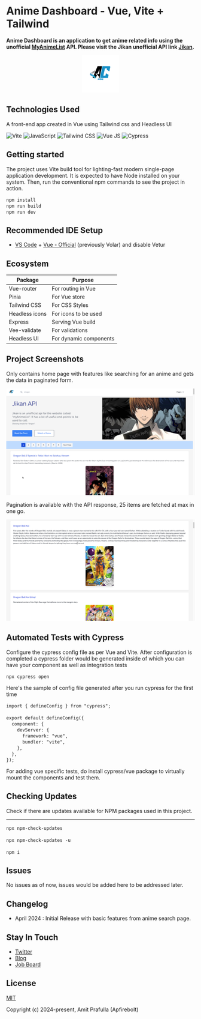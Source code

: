 # Anime Dashboard - Vue, Vite + Tailwind

**Anime Dashboard is an application to get anime related info using the unofficial [MyAnimeList](https://myanimelist.net/) API. Please visit the Jikan unofficial API link [Jikan](https://jikan.moe/).**

<p align="center"><a href="https://vuejs.org" target="_blank" rel="noopener noreferrer"><img width="100" src="https://raw.githubusercontent.com/Apfirebolt/anime-dashboard-vue/main/src/assets/logo.png" alt="Vue logo"></a></p>

## Technologies Used

A front-end app created in Vue using Tailwind css and Headless UI

![Vite](https://img.shields.io/badge/-Vite-%23F766?style=for-the-badge&logo=vite&logoColor=white)
![JavaScript](https://img.shields.io/badge/javascript-F7DF1E?style=for-the-badge&logo=javascript&logoColor=black)
![Tailwind CSS](https://img.shields.io/badge/-Tailwind%20CSS-%2338B2AC?style=for-the-badge&logo=tailwind-css&logoColor=white)
![Vue JS](https://img.shields.io/badge/Vue.js-35495E?style=for-the-badge&logo=vuedotjs&logoColor=4FC08D)
![Cypress](https://img.shields.io/badge/-Cypress-%23green?style=for-the-badge&logo=cypress&logoColor=white)


## Getting started

The project uses Vite build tool for lighting-fast modern single-page application development. It is expected to have Node installed on your system. Then, run the conventional npm commands to see the project in action.

```
npm install
npm run build
npm run dev
```

## Recommended IDE Setup

- [VS Code](https://code.visualstudio.com/) + [Vue - Official](https://marketplace.visualstudio.com/items?itemName=Vue.volar) (previously Volar) and disable Vetur

## Ecosystem

| Package        | Purpose                |
| -------------- | ---------------------- |
| Vue-router     | For routing in Vue     |
| Pinia          | For Vue store          |
| Tailwind CSS   | For CSS Styles         |
| Headless icons | For icons to be used   |
| Express        | Serving Vue build      |
| Vee-validate   | For validations        |
| Headless UI    | For dynamic components |

## Project Screenshots

Only contains home page with features like searching for an anime and gets the data in paginated form.

![Screenshot](./screenshots/1.png)

Pagination is available with the API response, 25 items are fetched at max in one go.

![Screenshot](./screenshots/2.png)

## Automated Tests with Cypress

Configure the cypress config file as per Vue and Vite. After configuration is completed a cypress folder would be generated inside of which you can have your component as well as integration tests

```
npx cypress open
```

Here's the sample of config file generated after you run cypress for the first time

```
import { defineConfig } from "cypress";

export default defineConfig({
  component: {
    devServer: {
      framework: "vue",
      bundler: "vite",
    },
  },
});
```

For adding vue specific tests, do install cypress/vue package to virtually mount the components and test them.

## Checking Updates

Check if there are updates available for NPM packages used in this project.

---

```
npx npm-check-updates

npx npm-check-updates -u

npm i
```

## Issues

No issues as of now, issues would be added here to be addressed later.

## Changelog

- April 2024 : Initial Release with basic features from anime search page.

## Stay In Touch

- [Twitter](https://twitter.com/vuejs)
- [Blog](https://medium.com/the-vue-point)
- [Job Board](https://vuejobs.com/?ref=vuejs)

## License

[MIT](https://opensource.org/licenses/MIT)

Copyright (c) 2024-present, Amit Prafulla (Apfirebolt)